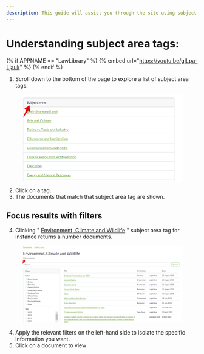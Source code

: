 ```yaml
---
description: This guide will assist you through the site using subject area tags.
---
```


# Understanding subject area tags:

(% if APPNAME == "LawLibrary" %)
{% embed url="https://youtu.be/gILpa-Ljauk" %}
(% endif %)

1. Scroll down to the bottom of the page to explore a list of subject area tags.

<figure><img src="../.gitbook/assets/Subject area tags (1).png" alt=""><figcaption></figcaption></figure>

2. Click on a tag.
3. The documents that match that subject area tag are shown.

## Focus results with filters

4. Clicking " [Environment, Climate and Wildlife](https://lawlibrary.org.za/taxonomy/subject-areas/subject-areas-environment-climate-and-wildlife) " subject area tag for instance returns a number documents.

<figure><img src="../.gitbook/assets/SAT docs.png" alt=""><figcaption></figcaption></figure>

4. Apply the relevant filters on the left-hand side to isolate the specific information you want.
5. Click on a document to view&#x20;
